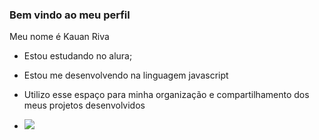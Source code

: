 ### Bem vindo ao meu perfil

Meu nome é Kauan Riva

- Estou estudando no alura;

-  Estou me desenvolvendo na linguagem javascript

-  Utilizo esse espaço para minha organização e compartilhamento dos meus projetos desenvolvidos

-  ![](https://media1.tenor.com/m/WWuKr0zRdGYAAAAC/messi.gif)
